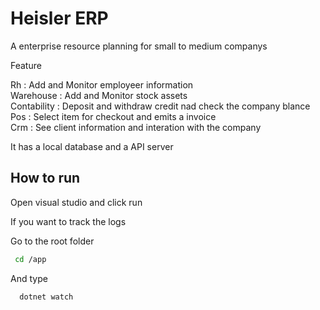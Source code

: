 
# Heisler ERP 

A enterprise resource planning for small to medium companys


Feature

Rh : Add and Monitor employeer information\
Warehouse : Add and Monitor stock assets\
Contability : Deposit and withdraw credit nad check the company blance
Pos : Select item for checkout and emits a invoice\
Crm : See client  information and interation with the company

It has a local database and a API server 






## How to run

Open visual studio  and click run

If you want to track the logs

Go to the root folder

```bash
 cd /app
```
And type

```bash
  dotnet watch
```

